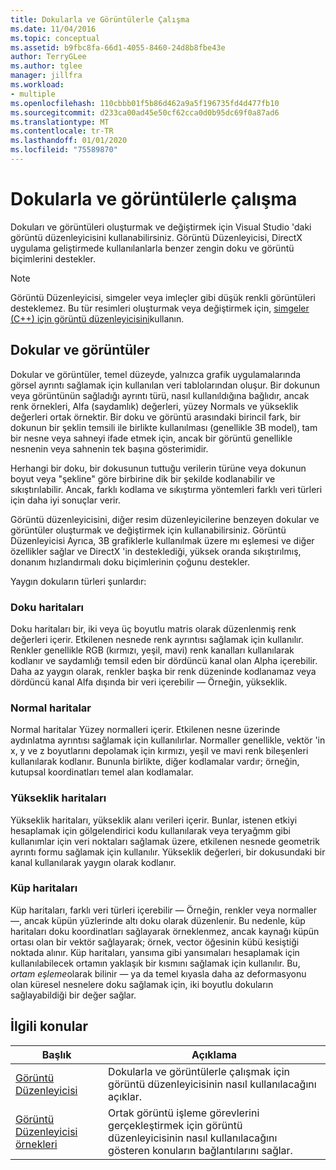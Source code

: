 ```yaml
---
title: Dokularla ve Görüntülerle Çalışma
ms.date: 11/04/2016
ms.topic: conceptual
ms.assetid: b9fbc8fa-66d1-4055-8460-24d8b8fbe43e
author: TerryGLee
ms.author: tglee
manager: jillfra
ms.workload:
- multiple
ms.openlocfilehash: 110cbbb01f5b86d462a9a5f196735fd4d477fb10
ms.sourcegitcommit: d233ca00ad45e50cf62cca0d0b95dc69f0a87ad6
ms.translationtype: MT
ms.contentlocale: tr-TR
ms.lasthandoff: 01/01/2020
ms.locfileid: "75589870"
---
```

# <a name="work-with-textures-and-images"></a>Dokularla ve görüntülerle çalışma

Dokuları ve görüntüleri oluşturmak ve değiştirmek için Visual Studio 'daki görüntü düzenleyicisini kullanabilirsiniz. Görüntü Düzenleyicisi, DirectX uygulama geliştirmede kullanılanlarla benzer zengin doku ve görüntü biçimlerini destekler.

> [!NOTE]
> Görüntü Düzenleyicisi, simgeler veya imleçler gibi düşük renkli görüntüleri desteklemez. Bu tür resimleri oluşturmak veya değiştirmek için, [simgeler (C++) için görüntü düzenleyicisini](/cpp/windows/image-editor-for-icons)kullanın.

## <a name="textures-and-images"></a>Dokular ve görüntüler

Dokular ve görüntüler, temel düzeyde, yalnızca grafik uygulamalarında görsel ayrıntı sağlamak için kullanılan veri tablolarından oluşur. Bir dokunun veya görüntünün sağladığı ayrıntı türü, nasıl kullanıldığına bağlıdır, ancak renk örnekleri, Alfa (saydamlık) değerleri, yüzey Normals ve yükseklik değerleri ortak örnektir. Bir doku ve görüntü arasındaki birincil fark, bir dokunun bir şeklin temsili ile birlikte kullanılması (genellikle 3B model), tam bir nesne veya sahneyi ifade etmek için, ancak bir görüntü genellikle nesnenin veya sahnenin tek başına gösterimidir.

Herhangi bir doku, bir dokusunun tuttuğu verilerin türüne veya dokunun boyut veya "şekline" göre birbirine dik bir şekilde kodlanabilir ve sıkıştırılabilir. Ancak, farklı kodlama ve sıkıştırma yöntemleri farklı veri türleri için daha iyi sonuçlar verir.

Görüntü düzenleyicisini, diğer resim düzenleyicilerine benzeyen dokular ve görüntüler oluşturmak ve değiştirmek için kullanabilirsiniz. Görüntü Düzenleyicisi Ayrıca, 3B grafiklerle kullanılmak üzere mı eşlemesi ve diğer özellikler sağlar ve DirectX 'in desteklediği, yüksek oranda sıkıştırılmış, donanım hızlandırmalı doku biçimlerinin çoğunu destekler.

Yaygın dokuların türleri şunlardır:

### <a name="texture-maps"></a>Doku haritaları

Doku haritaları bir, iki veya üç boyutlu matris olarak düzenlenmiş renk değerleri içerir. Etkilenen nesnede renk ayrıntısı sağlamak için kullanılır. Renkler genellikle RGB (kırmızı, yeşil, mavi) renk kanalları kullanılarak kodlanır ve saydamlığı temsil eden bir dördüncü kanal olan Alpha içerebilir. Daha az yaygın olarak, renkler başka bir renk düzeninde kodlanamaz veya dördüncü kanal Alfa dışında bir veri içerebilir — Örneğin, yükseklik.

### <a name="normal-maps"></a>Normal haritalar

Normal haritalar Yüzey normalleri içerir. Etkilenen nesne üzerinde aydınlatma ayrıntısı sağlamak için kullanılırlar. Normaller genellikle, vektör 'in x, y ve z boyutlarını depolamak için kırmızı, yeşil ve mavi renk bileşenleri kullanılarak kodlanır. Bununla birlikte, diğer kodlamalar vardır; örneğin, kutupsal koordinatları temel alan kodlamalar.

### <a name="height-maps"></a>Yükseklik haritaları

Yükseklik haritaları, yükseklik alanı verileri içerir. Bunlar, istenen etkiyi hesaplamak için gölgelendirici kodu kullanılarak veya teryağmm gibi kullanımlar için veri noktaları sağlamak üzere, etkilenen nesnede geometrik ayrıntı formu sağlamak için kullanılır. Yükseklik değerleri, bir dokusundaki bir kanal kullanılarak yaygın olarak kodlanır.

### <a name="cube-maps"></a>Küp haritaları

Küp haritaları, farklı veri türleri içerebilir — Örneğin, renkler veya normaller —, ancak küpün yüzlerinde altı doku olarak düzenlenir. Bu nedenle, küp haritaları doku koordinatları sağlayarak örneklenmez, ancak kaynağı küpün ortası olan bir vektör sağlayarak; örnek, vector öğesinin kübü kesiştiği noktada alınır. Küp haritaları, yansıma gibi yansımaları hesaplamak için kullanılabilecek ortamın yaklaşık bir kısmını sağlamak için kullanılır. Bu, *ortam eşleme*olarak bilinir — ya da temel kıyasla daha az deformasyonu olan küresel nesnelere doku sağlamak için, iki boyutlu dokuların sağlayabildiği bir değer sağlar.

## <a name="related-topics"></a>İlgili konular

|Başlık|Açıklama|
|-----------|-----------------|
|[Görüntü Düzenleyicisi](../designers/image-editor.md)|Dokularla ve görüntülerle çalışmak için görüntü düzenleyicisinin nasıl kullanılacağını açıklar.|
|[Görüntü Düzenleyicisi örnekleri](../designers/how-to-create-a-basic-texture.md)|Ortak görüntü işleme görevlerini gerçekleştirmek için görüntü düzenleyicisinin nasıl kullanılacağını gösteren konuların bağlantılarını sağlar.|
